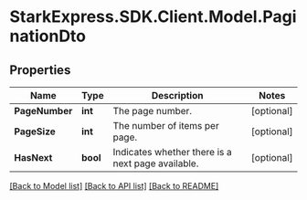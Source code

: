 # StarkExpress.SDK.Client.Model.PaginationDto

## Properties

Name | Type | Description | Notes
------------ | ------------- | ------------- | -------------
**PageNumber** | **int** | The page number. | [optional] 
**PageSize** | **int** | The number of items per page. | [optional] 
**HasNext** | **bool** | Indicates whether there is a next page available. | [optional] 

[[Back to Model list]](../README.md#documentation-for-models) [[Back to API list]](../README.md#documentation-for-api-endpoints) [[Back to README]](../README.md)

